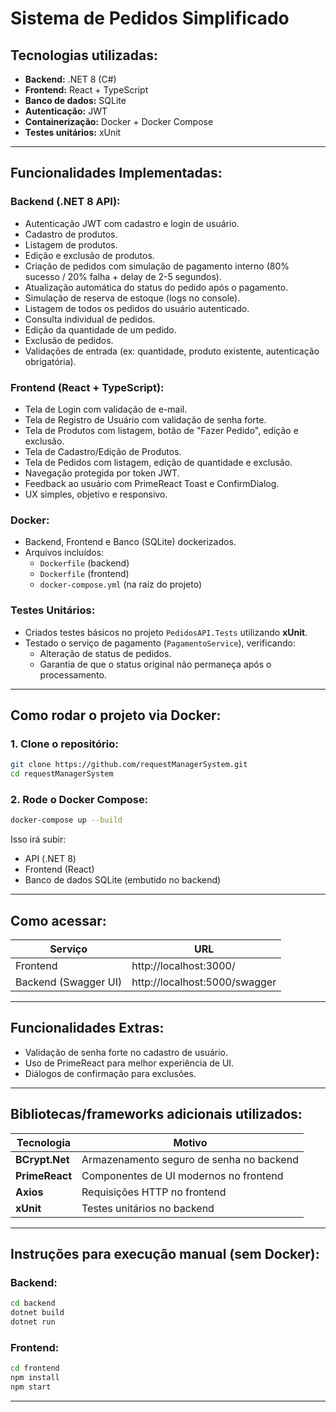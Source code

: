 
# Sistema de Pedidos Simplificado

## Tecnologias utilizadas:

- **Backend:** .NET 8 (C#)
- **Frontend:** React + TypeScript
- **Banco de dados:** SQLite
- **Autenticação:** JWT
- **Containerização:** Docker + Docker Compose
- **Testes unitários:** xUnit

---

## Funcionalidades Implementadas:

### Backend (.NET 8 API):

- Autenticação JWT com cadastro e login de usuário.
- Cadastro de produtos.
- Listagem de produtos.
- Edição e exclusão de produtos.
- Criação de pedidos com simulação de pagamento interno (80% sucesso / 20% falha + delay de 2-5 segundos).
- Atualização automática do status do pedido após o pagamento.
- Simulação de reserva de estoque (logs no console).
- Listagem de todos os pedidos do usuário autenticado.
- Consulta individual de pedidos.
- Edição da quantidade de um pedido.
- Exclusão de pedidos.
- Validações de entrada (ex: quantidade, produto existente, autenticação obrigatória).

### Frontend (React + TypeScript):

- Tela de Login com validação de e-mail.
- Tela de Registro de Usuário com validação de senha forte.
- Tela de Produtos com listagem, botão de "Fazer Pedido", edição e exclusão.
- Tela de Cadastro/Edição de Produtos.
- Tela de Pedidos com listagem, edição de quantidade e exclusão.
- Navegação protegida por token JWT.
- Feedback ao usuário com PrimeReact Toast e ConfirmDialog.
- UX simples, objetivo e responsivo.

### Docker:

- Backend, Frontend e Banco (SQLite) dockerizados.
- Arquivos incluídos:
  - `Dockerfile` (backend)
  - `Dockerfile` (frontend)
  - `docker-compose.yml` (na raiz do projeto)

### Testes Unitários:

- Criados testes básicos no projeto `PedidosAPI.Tests` utilizando **xUnit**.
- Testado o serviço de pagamento (`PagamentoService`), verificando:
  - Alteração de status de pedidos.
  - Garantia de que o status original não permaneça após o processamento.

---

## Como rodar o projeto via Docker:

### 1. Clone o repositório:

```bash
git clone https://github.com/requestManagerSystem.git
cd requestManagerSystem
```

### 2. Rode o Docker Compose:

```bash
docker-compose up --build
```

Isso irá subir:

- API (.NET 8)
- Frontend (React)
- Banco de dados SQLite (embutido no backend)

---

## Como acessar:

| Serviço | URL |
|--------|---|
| Frontend | http://localhost:3000/ |
| Backend (Swagger UI) | http://localhost:5000/swagger |

---

## Funcionalidades Extras:

- Validação de senha forte no cadastro de usuário.
- Uso de PrimeReact para melhor experiência de UI.
- Diálogos de confirmação para exclusões.

---

## Bibliotecas/frameworks adicionais utilizados:

| Tecnologia     | Motivo                                   |
| -------------- | ---------------------------------------- |
| **BCrypt.Net** | Armazenamento seguro de senha no backend |
| **PrimeReact** | Componentes de UI modernos no frontend   |
| **Axios**      | Requisições HTTP no frontend             |
| **xUnit**      | Testes unitários no backend              |

---

## Instruções para execução manual (sem Docker):

### Backend:

```bash
cd backend
dotnet build
dotnet run
```

### Frontend:

```bash
cd frontend
npm install
npm start
```

---